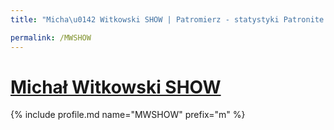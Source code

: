 ```yaml
---
title: "Micha\u0142 Witkowski SHOW | Patromierz - statystyki Patronite.pl"

permalink: /MWSHOW
---
```


# [Michał Witkowski SHOW](https://patronite.pl/MWSHOW)

{% include profile.md name="MWSHOW" prefix="m" %}
